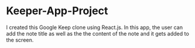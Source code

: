# Keeper-App-Project
I created this Google Keep clone using React.js.
In this app, the user can add the note title as well as the the content of the note and it gets added to the screen.
